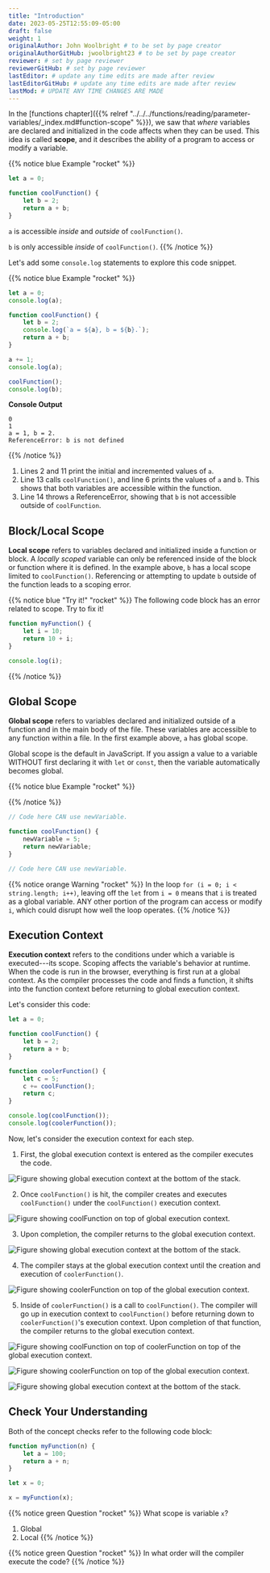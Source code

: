 ```yaml
---
title: "Introduction"
date: 2023-05-25T12:55:09-05:00
draft: false
weight: 1
originalAuthor: John Woolbright # to be set by page creator
originalAuthorGitHub: jwoolbright23 # to be set by page creator
reviewer: # set by page reviewer
reviewerGitHub: # set by page reviewer
lastEditor: # update any time edits are made after review
lastEditorGitHub: # update any time edits are made after review
lastMod: # UPDATE ANY TIME CHANGES ARE MADE
---
```


In the [functions chapter]({{% relref "../../../functions/reading/parameter-variables/_index.md#function-scope" %}}), we saw that *where* variables
are declared and initialized in the code affects when they can be used. This
idea is called **scope**, and it describes the ability of a program to access
or modify a variable.

{{% notice blue Example "rocket" %}}
```javascript
let a = 0;

function coolFunction() {
    let b = 2;
    return a + b;
}
```

`a` is accessible *inside* and *outside* of `coolFunction()`.

`b` is only accessible *inside* of `coolFunction()`.
{{% /notice %}}

Let's add some `console.log` statements to explore this code snippet.

{{% notice blue Example "rocket" %}}
```javascript
let a = 0;
console.log(a);

function coolFunction() {
    let b = 2;
    console.log(`a = ${a}, b = ${b}.`);
    return a + b;
}

a += 1;
console.log(a);

coolFunction();
console.log(b);
```

**Console Output**

```console
0
1
a = 1, b = 2.
ReferenceError: b is not defined
```
{{% /notice %}}

1. Lines 2 and 11 print the initial and incremented values of `a`.
1. Line 13 calls `coolFunction()`, and line 6 prints the values of `a` and `b`. This shows that both variables are accessible within the function.
1. Line 14 throws a ReferenceError, showing that `b` is not accessible outside of `coolFunction`.

## Block/Local Scope

**Local scope** refers to variables declared and initialized inside a function
or block. A *locally scoped* variable can only be referenced inside of the
block or function where it is defined. In the example above, `b` has a local
scope limited to `coolFunction()`. Referencing or attempting to update  `b`
outside of the function leads to a scoping error.

{{% notice blue "Try it!" "rocket" %}}
The following code block has an error related to scope. Try to fix it!

```javascript
function myFunction() {
    let i = 10;
    return 10 + i;
}

console.log(i);
```
{{% /notice %}}

## Global Scope

**Global scope** refers to variables declared and initialized outside of a
function and in the main body of the file. These variables are accessible to
any function within a file. In the first example above, `a` has global scope.

Global scope is the default in JavaScript. If you assign a value to a variable
WITHOUT first declaring it with `let` or `const`, then the variable
automatically becomes global.

{{% notice blue Example "rocket" %}}

{{% /notice %}}

```javascript
// Code here CAN use newVariable.

function coolFunction() {
    newVariable = 5;
    return newVariable;
}

// Code here CAN use newVariable.
```

{{% notice orange Warning "rocket" %}}
In the loop `for (i = 0; i < string.length; i++)`, leaving off the `let` from `i = 0` means that `i` is treated as a global variable. ANY other portion of the program can access or modify `i`, which could
disrupt how well the loop operates.
{{% /notice %}}

## Execution Context

**Execution context** refers to the conditions under which a variable is
executed---its scope. Scoping affects the variable's behavior at runtime.
When the code is run in the browser, everything is first run at a global
context. As the compiler processes the code and finds a function, it shifts
into the function context before returning to global execution context.

Let's consider this code:

```javascript
let a = 0;

function coolFunction() {
    let b = 2;
    return a + b;
}

function coolerFunction() {
    let c = 5;
    c += coolFunction();
    return c;
}

console.log(coolFunction());
console.log(coolerFunction());
```

Now, let's consider the execution context for each step.

1. First, the global execution context is entered as the compiler executes the code.

![Figure showing global execution context at the bottom of the stack.](pictures/globalexecutioncontext.png?classes=border)

2. Once `coolFunction()` is hit, the compiler creates and executes `coolFunction()` under the `coolFunction()` execution context.

![Figure showing coolFunction on top of global execution context.](pictures/coolFunction.png?classes=border)

3. Upon completion, the compiler returns to the global execution context.

![Figure showing global execution context at the bottom of the stack.](pictures/globalexecutioncontext.png?classes=border)

4. The compiler stays at the global execution context until the creation and execution of `coolerFunction()`.

![Figure showing coolerFunction on top of the global execution context.](pictures/coolerFunction.png?classes=border)

5. Inside of `coolerFunction()` is a call to `coolFunction()`. The compiler will go up in execution context to `coolFunction()` before returning down to `coolerFunction()`'s execution context. Upon completion of that function, the compiler returns to the global execution context.

![Figure showing coolFunction on top of coolerFunction on top of the global execution context.](pictures/coolandcoolerFunction.png?classes=border)

![Figure showing coolerFunction on top of the global execution context.](pictures/coolerFunction.png?classes=border)

![Figure showing global execution context at the bottom of the stack.](pictures/globalexecutioncontext.png?classes=border)

## Check Your Understanding

Both of the concept checks refer to the following code block:

```javascript
function myFunction(n) {
    let a = 100;
    return a + n;
}

let x = 0;

x = myFunction(x);
```

{{% notice green Question "rocket" %}}
What scope is variable `x`?

1. Global
1. Local
{{% /notice %}}

{{% notice green Question "rocket" %}}
In what order will the compiler execute the code?
{{% /notice %}}